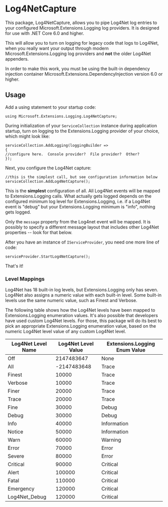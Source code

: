# Log4NetCapture

This package, Log4NetCapture, allows you to pipe Log4Net log entries to your configured Microsoft.Extensions.Logging log providers.  It is designed for use with .NET Core 6.0 and higher.

This will allow you to turn on logging for legacy code that logs to Log4Net, when you really want your output through modern Microsoft.Extensions.Logging log providers and **not** the older Log4Net appenders.

In order to make this work, you must be using the built-in dependency injection container Microsoft.Extensions.DependencyInjection version 6.0 or higher.

## Usage
Add a using statement to your startup code:

    using Microsoft.Extensions.Logging.Log4NetCapture;

During initialization of your `ServiceCollection` instance during application startup, turn on logging to the Extensions.Logging provider of your choice, which might look like:

    serviceCollection.AddLogging(loggingBuilder =>
    {
    //configure here.  Console provider?  File provider?  Other?
    });

Next, you configure the Log4Net capture:

    //this is the simplest call, but see configuration information below
    serviceCollection.AddLog4NetCapture();

This is the **simplest** configuration of all.  All Log4Net events will be mapped to Extensions.Logging calls.  What actually gets logged depends on the configured minimum log level for Extensions.Logging, i.e. if a Log4Net event is "debug" but your Extensions.Logging minimum is "info", nothing gets logged.

Only the `message` property from the Log4net event will be mapped.  It is possibly to specify a different message layout that includes other Log4Net properties -- look for that below.

After you have an instance of `IServiceProvider`, you need one more line of code:

    serviceProvider.StartLog4NetCapture();

That's it!


### Level Mappings
Log4Net has 18 built-in log levels, but Extensions.Logging only has seven.  Log4Net also assigns a numeric value with each built-in level.  Some built-in levels use the same numeric value, such as Finest and Verbose.

The following table shows how the Log4Net levels have been mapped to Extensions.Logging enumeration values.  It's also possible that developers have used custom Log4Net levels.  For those, this package will do its best to pick an appropriate Extensions.Logging enumeration value, based on the numeric Log4Net level value of any custom Log4Net level.

| Log4Net Level Name|Log4Net Level Value|Extensions.Logging Enum Value  |
|--|--|--|
| Off |2147483647|None  |
| All |-2147483648|Trace  |
| Finest |10000|Trace  |
| Verbose |10000|Trace  |
| Finer |20000|Trace  |
| Trace |20000|Trace  |
| Fine |30000|Debug  |
| Debug |30000|Debug  |
| Info |40000|Information  |
| Notice |50000|Information  |
| Warn |60000|Warning  |
| Error |70000|Error  |
| Severe |80000|Error  |
| Critical |90000|Critical  |
| Alert |100000|Critical  |
| Fatal |110000|Critical  |
| Emergency |120000|Critical  |
| Log4Net_Debug |120000|Critical  |